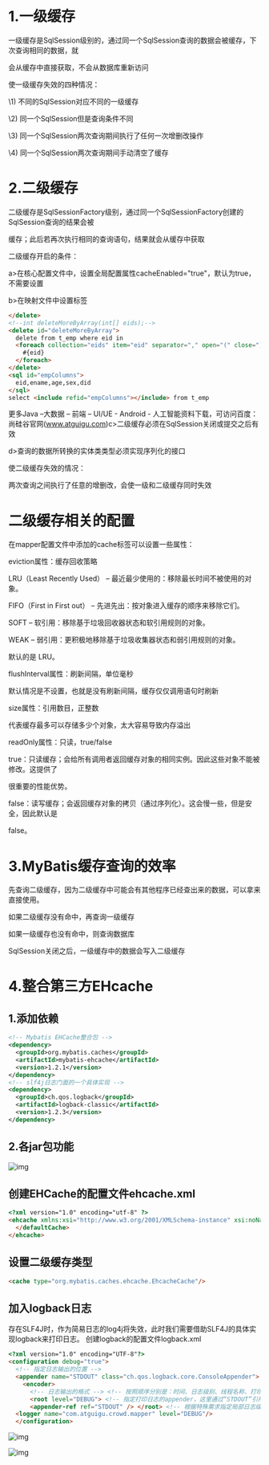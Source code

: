 # 1.一级缓存

一级缓存是SqlSession级别的，通过同一个SqlSession查询的数据会被缓存，下次查询相同的数据，就 

会从缓存中直接获取，不会从数据库重新访问 

使一级缓存失效的四种情况： 

\1) 不同的SqlSession对应不同的一级缓存 

\2) 同一个SqlSession但是查询条件不同 

\3) 同一个SqlSession两次查询期间执行了任何一次增删改操作 

\4) 同一个SqlSession两次查询期间手动清空了缓存

# 2.二级缓存

二级缓存是SqlSessionFactory级别，通过同一个SqlSessionFactory创建的SqlSession查询的结果会被 

缓存；此后若再次执行相同的查询语句，结果就会从缓存中获取 

二级缓存开启的条件： 

a>在核心配置文件中，设置全局配置属性cacheEnabled="true"，默认为true，不需要设置 

b>在映射文件中设置标签<cache /> 

```html
</delete> 
<!--int deleteMoreByArray(int[] eids);--> 
<delete id="deleteMoreByArray"> 
  delete from t_emp where eid in 
  <foreach collection="eids" item="eid" separator="," open="(" close=")"> 
    #{eid} 
  </foreach> 
</delete> 
<sql id="empColumns"> 
  eid,ename,age,sex,did 
</sql> 
select <include refid="empColumns"></include> from t_emp 
```

更多Java –大数据 – 前端 – UI/UE - Android - 人工智能资料下载，可访问百度：尚硅谷官网(www.atguigu.com)c>二级缓存必须在SqlSession关闭或提交之后有效 

d>查询的数据所转换的实体类类型必须实现序列化的接口 

使二级缓存失效的情况： 

两次查询之间执行了任意的增删改，会使一级和二级缓存同时失效



# 二级缓存相关的配置

在mapper配置文件中添加的cache标签可以设置一些属性： 

eviction属性：缓存回收策略 

LRU（Least Recently Used） – 最近最少使用的：移除最长时间不被使用的对象。 

FIFO（First in First out） – 先进先出：按对象进入缓存的顺序来移除它们。 

SOFT – 软引用：移除基于垃圾回收器状态和软引用规则的对象。 

WEAK – 弱引用：更积极地移除基于垃圾收集器状态和弱引用规则的对象。 

默认的是 LRU。 

flushInterval属性：刷新间隔，单位毫秒 

默认情况是不设置，也就是没有刷新间隔，缓存仅仅调用语句时刷新 

size属性：引用数目，正整数 

代表缓存最多可以存储多少个对象，太大容易导致内存溢出 

readOnly属性：只读，true/false 

true：只读缓存；会给所有调用者返回缓存对象的相同实例。因此这些对象不能被修改。这提供了 

很重要的性能优势。 

false：读写缓存；会返回缓存对象的拷贝（通过序列化）。这会慢一些，但是安全，因此默认是 

false。 



# 3.MyBatis缓存查询的效率

先查询二级缓存，因为二级缓存中可能会有其他程序已经查出来的数据，可以拿来直接使用。 

如果二级缓存没有命中，再查询一级缓存 

如果一级缓存也没有命中，则查询数据库 

SqlSession关闭之后，一级缓存中的数据会写入二级缓存

# 4.整合第三方EHcache

## 1.添加依赖

```xml
<!-- Mybatis EHCache整合包 --> 
<dependency>
  <groupId>org.mybatis.caches</groupId>
  <artifactId>mybatis-ehcache</artifactId> 
  <version>1.2.1</version> 
</dependency>
<!-- slf4j日志门面的一个具体实现 --> 
<dependency>
  <groupId>ch.qos.logback</groupId> 
  <artifactId>logback-classic</artifactId> 
  <version>1.2.3</version> 
</dependency>
```

## 2.各jar包功能

![img](https://cdn.nlark.com/yuque/0/2022/png/25696041/1653221872424-41cef48b-b63a-4f5e-a15d-487ca6651c3f.png)

## **创建EHCache的配置文件ehcache.xml** 

```html
<?xml version="1.0" encoding="utf-8" ?> 
<ehcache xmlns:xsi="http://www.w3.org/2001/XMLSchema-instance" xsi:noNamespaceSchemaLocation="../config/ehcache.xsd"> <!-- 磁盘保存路径 --> <diskStore path="D:\atguigu\ehcache"/> <defaultCache maxElementsInMemory="1000" maxElementsOnDisk="10000000" eternal="false" overflowToDisk="true" timeToIdleSeconds="120" timeToLiveSeconds="120" diskExpiryThreadIntervalSeconds="120" memoryStoreEvictionPolicy="LRU"> 
  </defaultCache> 
</ehcache>
```

## 设置二级缓存类型

```html
<cache type="org.mybatis.caches.ehcache.EhcacheCache"/>
```

## **加入logback日志**

存在SLF4J时，作为简易日志的log4j将失效，此时我们需要借助SLF4J的具体实现logback来打印日志。 创建logback的配置文件logback.xml

```html
<?xml version="1.0" encoding="UTF-8"?> 
<configuration debug="true"> 
  <!-- 指定日志输出的位置 --> 
  <appender name="STDOUT" class="ch.qos.logback.core.ConsoleAppender"> 
    <encoder> 
      <!-- 日志输出的格式 --> <!-- 按照顺序分别是：时间、日志级别、线程名称、打印日志的类、日志主体内容、换行 - -> <pattern>[%d{HH:mm:ss.SSS}] [%-5level] [%thread] [%logger] [%msg]%n</pattern> </encoder> </appender> <!-- 设置全局日志级别。日志级别按顺序分别是：DEBUG、INFO、WARN、ERROR --> <!-- 指定任何一个日志级别都只打印当前级别和后面级别的日志。 -->
      <root level="DEBUG"> <!-- 指定打印日志的appender，这里通过“STDOUT”引用了前面配置的appender --> 
      <appender-ref ref="STDOUT" /> </root> <!-- 根据特殊需求指定局部日志级别 -->
  <logger name="com.atguigu.crowd.mapper" level="DEBUG"/> 
  </configuration>
```

![img](https://cdn.nlark.com/yuque/0/2022/png/25696041/1653222087313-da917e3c-594c-4fc6-8ca7-14599b2ab1a7.png)

![img](https://cdn.nlark.com/yuque/0/2022/png/25696041/1653222107874-c86d0678-da10-48b6-b04f-8e108ea8e7c5.png)

